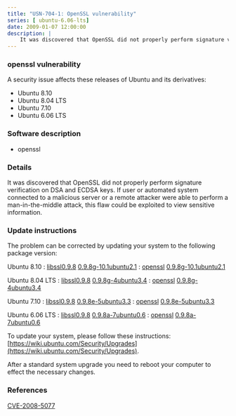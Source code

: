 ```yaml
---
title: "USN-704-1: OpenSSL vulnerability"
series: [ ubuntu-6.06-lts]
date: 2009-01-07 12:00:00
description: |
    It was discovered that OpenSSL did not properly perform signature verification on DSA and ECDSA keys. If user or automated system connected to a malicious server or a remote attacker were able to perform a man-in-the-middle attack, this flaw could be exploited to view sensitive information. 
--- 
```

 
### openssl vulnerability

A security issue affects these releases of Ubuntu and its derivatives:

* Ubuntu 8.10
* Ubuntu 8.04 LTS
* Ubuntu 7.10
* Ubuntu 6.06 LTS

### Software description

* openssl 

### Details

It was discovered that OpenSSL did not properly perform signature verification on DSA and ECDSA keys. If user or automated system connected to a malicious server or a remote attacker were able to perform a man-in-the-middle attack, this flaw could be exploited to view sensitive information. 

### Update instructions

The problem can be corrected by updating your system to the following package version:

Ubuntu 8.10
 : [libssl0.9.8](https://launchpad.net/ubuntu/+source/openssl) <span> [0.9.8g-10.1ubuntu2.1](https://launchpad.net/ubuntu/+source/openssl/0.9.8g-10.1ubuntu2.1) </span> 
 : [openssl](https://launchpad.net/ubuntu/+source/openssl) <span> [0.9.8g-10.1ubuntu2.1](https://launchpad.net/ubuntu/+source/openssl/0.9.8g-10.1ubuntu2.1) </span> 

Ubuntu 8.04 LTS
 : [libssl0.9.8](https://launchpad.net/ubuntu/+source/openssl) <span> [0.9.8g-4ubuntu3.4](https://launchpad.net/ubuntu/+source/openssl/0.9.8g-4ubuntu3.4) </span> 
 : [openssl](https://launchpad.net/ubuntu/+source/openssl) <span> [0.9.8g-4ubuntu3.4](https://launchpad.net/ubuntu/+source/openssl/0.9.8g-4ubuntu3.4) </span> 

Ubuntu 7.10
 : [libssl0.9.8](https://launchpad.net/ubuntu/+source/openssl) <span> [0.9.8e-5ubuntu3.3](https://launchpad.net/ubuntu/+source/openssl/0.9.8e-5ubuntu3.3) </span> 
 : [openssl](https://launchpad.net/ubuntu/+source/openssl) <span> [0.9.8e-5ubuntu3.3](https://launchpad.net/ubuntu/+source/openssl/0.9.8e-5ubuntu3.3) </span> 

Ubuntu 6.06 LTS
 : [libssl0.9.8](https://launchpad.net/ubuntu/+source/openssl) <span> [0.9.8a-7ubuntu0.6](https://launchpad.net/ubuntu/+source/openssl/0.9.8a-7ubuntu0.6) </span> 
 : [openssl](https://launchpad.net/ubuntu/+source/openssl) <span> [0.9.8a-7ubuntu0.6](https://launchpad.net/ubuntu/+source/openssl/0.9.8a-7ubuntu0.6) </span> 

To update your system, please follow these instructions: [https://wiki.ubuntu.com/Security/Upgrades](https://wiki.ubuntu.com/Security/Upgrades).

After a standard system upgrade you need to reboot your computer to effect the necessary changes. 

### References

 [CVE-2008-5077](http://people.ubuntu.com/~ubuntu-security/cve/CVE-2008-5077)
 
